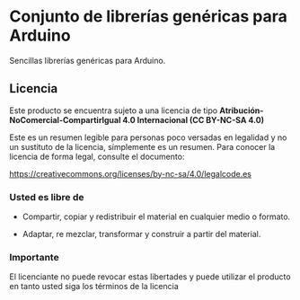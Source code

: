 # Conjunto de librerías genéricas para Arduino

Sencillas librerías genéricas para Arduino.

## Licencia

Este producto se encuentra sujeto a una licencia de tipo **Atribución-NoComercial-CompartirIgual 4.0 Internacional (CC BY-NC-SA 4.0)**

Este es un resumen legible para personas poco versadas en legalidad y no un sustituto de la licencia, símplemente es un resumen. Para conocer la licencia de forma legal, consulte el documento:

<https://creativecommons.org/licenses/by-nc-sa/4.0/legalcode.es>

### Usted es libre de

- Compartir, copiar y redistribuir el material en cualquier medio o formato.

- Adaptar, re mezclar, transformar y construir a partir del material.

### Importante

El licenciante no puede revocar estas libertades y puede utilizar el producto en tanto usted siga los términos de la licencia 